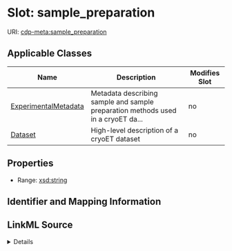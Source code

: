 # Slot: sample_preparation

URI: [cdp-meta:sample_preparation](https://cryoetdataportal.czscience.com/schema/metadata/sample_preparation)



<!-- no inheritance hierarchy -->




## Applicable Classes

| Name | Description | Modifies Slot |
| --- | --- | --- |
[ExperimentalMetadata](ExperimentalMetadata.md) | Metadata describing sample and sample preparation methods used in a cryoET da... |  no  |
[Dataset](Dataset.md) | High-level description of a cryoET dataset |  no  |







## Properties

* Range: [xsd:string](http://www.w3.org/2001/XMLSchema#string)





## Identifier and Mapping Information








## LinkML Source

<details>
```yaml
name: sample_preparation
alias: sample_preparation
domain_of:
- ExperimentalMetadata
- Dataset
range: string

```
</details>